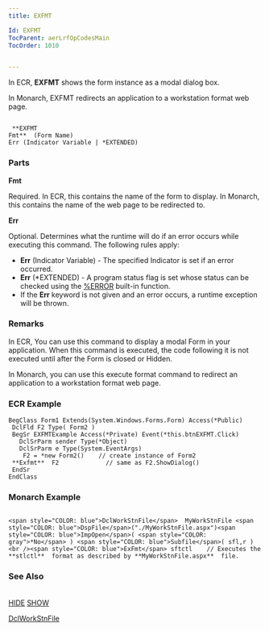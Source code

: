 ```yaml
---
title: EXFMT

Id: EXFMT
TocParent: aerLrfOpCodesMain
TocOrder: 1010


---
```


In ECR, **EXFMT** shows the form instance as a modal dialog box. 

In Monarch, EXFMT redirects an application to a workstation format web page. 

```

 **EXFMT
Fmt**  (Form Name)
Err (Indicator Variable | *EXTENDED)
```

### Parts

**Fmt** 

Required. In ECR, this contains the name of the form to display. In Monarch, this contains the name of the web page to be redirected to.


**Err** 

Optional. Determines what the runtime will do if an error occurs while executing this command. The following rules apply: 

- **Err** (Indicator Variable) - The specified Indicator is set if an error occurred.
- **Err** (*EXTENDED) - A program status flag is set whose status can be checked using the [%ERROR](ERROR_Function.html) built-in function.
- If the **Err** keyword is not given and an error occurs, a runtime exception will be thrown.


### Remarks
In ECR, You can use this command to display a modal Form in your application. When this command is executed, the code following it is not executed until after the Form is closed or Hidden. 

In Monarch, you can use this execute format command to redirect an application to a workstation format web page. 

### ECR Example

```
BegClass Form1 Extends(System.Windows.Forms.Form) Access(*Public)
 DclFld F2 Type( Form2 )
 BegSr EXFMTExample Access(*Private) Event(*this.btnEXFMT.Click)
   DclSrParm sender Type(*Object)
   DclSrParm e Type(System.EventArgs)
    F2 = *new Form2()    // create instance of Form2
 **Exfmt**  F2             // same as F2.ShowDialog()
 EndSr
EndClass
```

### Monarch Example

```

<span style="COLOR: blue">DclWorkStnFile</span>  MyWorkStnFile <span style="COLOR: blue">DspFile</span>("./MyWorkStnFile.aspx")<span style="COLOR: blue">ImpOpen</span>( <span style="COLOR: gray">*No</span> ) <span style="COLOR: blue">Subfile</span>( sfl,r )
<br /><span style="COLOR: blue">ExFmt</span> sftctl    // Executes the **stlctl**  format as described by **MyWorkStnFile.aspx**  file.

```

### See Also
<br /> [HIDE](HIDE.html)
[SHOW](SHOW.html)

[DclWorkStnFile](DCLWORKSTNFILE.html) 
